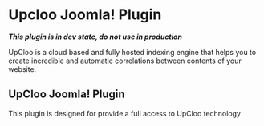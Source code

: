 # Upcloo Joomla! Plugin

***This plugin is in dev state, do not use in production***

UpCloo is a cloud based and fully hosted indexing engine that helps you to create incredible and automatic correlations between contents of your website.

## UpCloo Joomla! Plugin

This plugin is designed for provide a full access to UpCloo technology
